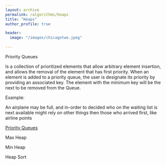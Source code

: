```yaml
---
layout: archive
permalink: /algorithms/heaps
title: "Heaps"
author_profile: true

header:
  image: "/images/chicagotwo.jpeg"
  
---
```



Priority Queues

Is a collection of prioritized elements that allow arbitrary element insertion, and allows the removal of the element that has first priority. When an element is added to a priority queue, the user is designate its priority by providing an associated key. The element with the minimum key will be the next to be removed from the Queue.

Example:

An airplane may be full, and in-order to decided who on the waiting list is next available might rely on other things then those who arrived first, like airline points 

[Priority Queues](https://devintheengineer.com/algorithms/heaps/priority_queues)



Max Heap


Min Heap




Heap Sort

